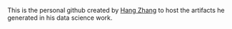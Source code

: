 This is the personal github created by [Hang Zhang](https://www.linkedin.com/in/hang-zhang-71989a5/) to host the artifacts he generated in his data science work. 
